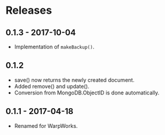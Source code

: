 # Releases

## 0.1.3 - 2017-10-04

- Implementation of `makeBackup()`.

## 0.1.2

- save() now returns the newly created document.
- Added remove() and update().
- Conversion from MongoDB.ObjectID is done automatically.

## 0.1.1 - 2017-04-18

- Renamed for WarpWorks.
